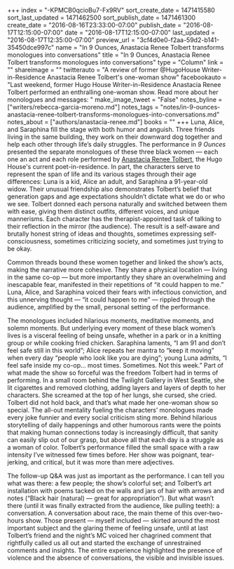 +++
index = "-KPMCB0qcioBu7-Fx9RV"
sort_create_date = 1471415580
sort_last_updated = 1471462500
sort_publish_date = 1471461300
create_date = "2016-08-16T23:33:00-07:00"
publish_date = "2016-08-17T12:15:00-07:00"
date = "2016-08-17T12:15:00-07:00"
last_updated = "2016-08-17T12:35:00-07:00"
preview_url = "3cf4d0e0-f2aa-59d2-b141-35450dce997c"
name = "In 9 Ounces, Anastacia Renee Tolbert transforms monologues into conversations"
title = "In 9 Ounces, Anastacia Renee Tolbert transforms monologues into conversations"
type = "Column"
link = ""
shareimage = ""
twitterauto = "A review of former @HugoHouse Writer-in-Residence Anastacia Renee Tolbert's one-woman show"
facebookauto = "Last weekend, former Hugo House Writer-in-Residence Anastacia Renee Tolbert performed an enthralling one-woman show. Read more about her monologues and messages: "
make_image_tweet = "False"
notes_byline = ["writers/rebecca-garcia-moreno.md"]
notes_tags = "notes/in-9-ounces-anastacia-renee-tolbert-transforms-monologues-into-conversations.md"
notes_about = ["authors/anastacia-renee.md"]
books = ""
+++
Luna, Alice, and Saraphina fill the stage with both humor and anguish. Three friends living in the same building, they work on their downward dog together and help each other through life’s daily struggles. The performance in _9 Ounces_ presented the separate monologues of these three black women — each one an act and each role performed by [Anastacia Renee Tolbert](http://indigoa.wix.com/main), the Hugo House's current poet-in-residence. In part, the characters serve to represent the span of life and its various stages through their age differences: Luna is a kid, Alice an adult, and Saraphina a 91-year-old widow. Their unusual friendship also demonstrates Tolbert’s belief that generation gaps and age expectations shouldn’t dictate what we do or who we see. Tolbert donned each persona naturally and switched between them with ease, giving them distinct outfits, different voices, and unique mannerisms. Each character has the therapist-appointed task of talking to their reflection in the mirror (the audience). The result is a self-aware and brutally honest string of ideas and thoughts, sometimes expressing self-consciousness, sometimes criticizing society, and sometimes just trying to be okay. 

Common threads bound these women together and linked the show’s acts, making the narrative more cohesive. They share a physical location — living in the same co-op — but more importantly they share an overwhelming and inescapable fear, manifested in their repetitions of “it could happen to me.” Luna, Alice, and Saraphina voiced their fears with infectious conviction, and this unnerving thought — “it could happen to me” — rippled through the audience, amplified by the small, personal setting of the performance. 

The monologues included hilarious moments, meditative moments, and solemn moments. But underlying every moment of these black women’s lives is a visceral feeling of being unsafe, whether in a park or in a knitting group or while cooking fried chicken. Saraphina laments, “I am 91 and don’t feel safe still in this world”; Alice repeats her mantra to “keep it moving” when every day “people who look like you are dying”; young Luna admits, “I feel safe inside my co-op… most times. Sometimes. Not this week.” Part of what made the show so forceful was the freedom Tolbert had in terms of performing. In a small room behind the Twilight Gallery in West Seattle, she lit cigarettes and removed clothing, adding layers and layers of depth to her characters. She screamed at the top of her lungs, she cursed, she cried. Tolbert did not hold back, and that’s what made her one-woman show so special. The all-out mentality fueling the characters’ monologues made every joke funnier and every social criticism sting more. Behind hilarious storytelling of daily happenings and other humorous rants were the points that making human connections today is increasingly difficult, that sanity can easily slip out of our grasp, but above all that each day is a struggle as a woman of color. Tolbert’s performance filled the small space with a raw intensity I’ve witnessed few times before. Her show was poignant, tear-jerking, and critical, but it was more than mere adjectives.

The follow-up Q&A was just as important as the performance. I can tell you what was there: a few people; the show’s colorful set; and Tolbert’s art installation with poems tacked on the walls and jars of hair with arrows and notes (“Black hair (natural) — great for appropriation”). But what wasn’t there (until it was finally extracted from the audience, like pulling teeth): a conversation. A conversation about race, the main theme of this over-two-hours show. Those present — myself included — skirted around the most important subject and the glaring theme of feeling unsafe, until at last Tolbert’s friend and the night’s MC voiced her chagrined comment that rightfully called us all out and started the exchange of unrestrained comments and insights. The entire experience highlighted the presence of violence and the absence of conversations, the visible and invisible issues.